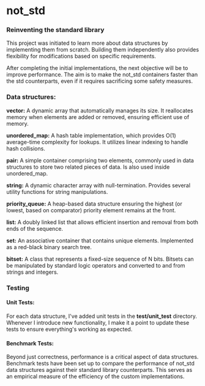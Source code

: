 # not_std

### Reinventing the standard library

This project was initiated to learn more about data structures by implementing them from scratch. Building them independently also provides flexibility for modifications based on specific requirements.

After completing the initial implementations, the next objective will be to improve performance. The aim is to make the not_std containers faster than the std counterparts, even if it requires sacrificing some safety measures.

### Data structures:

**vector:**
A dynamic array that automatically manages its size. It reallocates memory when elements are added or removed, ensuring efficient use of memory.

**unordered_map:**
A hash table implementation, which provides O(1) average-time complexity for lookups. It utilizes linear indexing to handle hash collisions.

**pair:**
A simple container comprising two elements, commonly used in data structures to store two related pieces of data. Is also used inside unordered_map.

**string:**
A dynamic character array with null-termination. Provides several utility functions for string manipulations.

**priority_queue:**
A heap-based data structure ensuring the highest (or lowest, based on comparator) priority element remains at the front.

**list:**
A doubly linked list that allows efficient insertion and removal from both ends of the sequence.

**set:**
An associative container that contains unique elements. Implemented as a red-black binary search tree.

**bitset:**
A class that represents a fixed-size sequence of N bits. Bitsets can be manipulated by standard logic operators and converted to and from strings and integers.

### Testing

#### Unit Tests:

For each data structure, I've added unit tests in the **test/unit_test** directory. Whenever I introduce new functionality, I make it a point to update these tests to ensure everything's working as expected.

#### Benchmark Tests:

Beyond just correctness, performance is a critical aspect of data structures. Benchmark tests have been set up to compare the performance of not_std data structures against their standard library counterparts. This serves as an empirical measure of the efficiency of the custom implementations.
